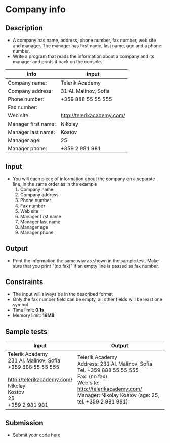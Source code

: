 # Company info

## Description
*	A company has name, address, phone number, fax number, web site and manager. The manager has first name, last name, age and a phone number.
*	Write a program that reads the information about a company and its manager and prints it back on the console.

|       info          |            input           |
|---------------------|----------------------------|
| Company name:       | Telerik Academy            |
| Company address:    | 31 Al. Malinov, Sofia      |
| Phone number:       | +359 888 55 55 555         |
| Fax number:         |                            |
| Web site:           | http://telerikacademy.com/ |
| Manager first name: | Nikolay                    |
| Manager last name:  | Kostov                     |
| Manager age:        | 25                         |
| Manager phone:      | +359 2 981 981             |

## Input
- You will each piece of information about the company on a separate line, in the same order as in the example
  1. Company name
  1. Company address
  1. Phone number
  1. Fax number
  1. Web site
  1. Manager first name
  1. Manager last name
  1. Manager age
  1. Manager phone

## Output
- Print the information the same way as shown in the sample test. Make sure that you print "(no fax)" if an empty line is passed as fax number.

## Constraints
- The input will always be in the described format
- Only the fax number field can be empty, all other fields will be least one symbol
- Time limit: **0.1s**
- Memory limit: **16MB**

## Sample tests

|            Input           |Output|
|----------------------------|------|
| Telerik Academy<br />231 Al. Malinov, Sofia<br />+359 888 55 55 555<br /><br />http://telerikacademy.com/<br />Nikolay<br />Kostov<br />25<br />+359 2 981 981 | Telerik Academy<br />Address: 231 Al. Malinov, Sofia<br />Tel. +359 888 55 55 555<br />Fax: (no fax)<br />Web site: http://telerikacademy.com/<br />Manager: Nikolay Kostov (age: 25, tel. +359 2 981 981) |

## Submission
- Submit your code [here](http://bgcoder.com/Contests/Compete/Index/311#1)
